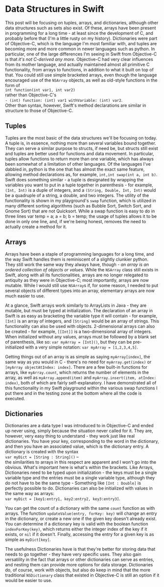 # Data Structures in Swift

This post will be focusing on tuples, arrays, and dictionaries, although other data 
structures such as sets also exist. Of these, arrays have been present in programming
for a long time - at least since the development of C, and probably before that (I'm a 
little rusty on my history). Dictionaries were part of Objective-C, which is the language
I'm most familiar with, and tuples are becoming more and more common in newer languages 
such as python. In particular, one of the large differences I'm seeing in Swift
from Objective-C is that *it's not C-derived any more*. Objective-C had very clear
influences from its mother language, and actually maintained almost all primitive C
functionality, from arrays to functions, in addition to what it built on top of that. You
could still use simple bracketed arrays, even though the language encouraged use of the
```NSArray``` objects, as well as old-style functions in the form of  
```int function(int var1, int var2)```  
rather than Objective-C's  
```- (int) function: (int) var1 withVariable: (int) var2```.  
Other than syntax, 
however, Swift's method declarations are similar in structure to those of Objective-C.  

## Tuples

Tuples are the most basic of the data structures we'll be focusing on today. A tuple is,
in essence, nothing more than several variables bound together. They can serve a similar
purpose to structs, if need be, but structs still exist and tuples are better used for
functions and data movement. In particular, tuples allow functions to return more than
one variable, which has always been somewhat of a limitation of other languages. Of the
languages I've dabbled in, python is the one that has almost the exact same feature,
allowing method declarations as, for example, ```int,int swap(int a, int b)```. 
Swift does something similar - a tuple is designated by wrapping the variables you want
to put in a tuple together in parenthesis - for example, ```(Int, Int)``` is a
duple of integers, and a ```(String, Double, Int, Int)``` would be a quadruple of
a string, a double, and two integers. The utility of the functionality is shown in my
playground's ```swap``` function, which is utilized in many different sorting 
algorithms (such as Bubble Sort, Switch Sort, and Gnome Sort) that are not Quicksort. 
While a swap function is easy to do in three lines
		var temp = a;
		a = b;
		b = temp;
the usage of tuples allows it to be done in only one line, and, if we're being honest,
removes the need to actually create a method for it.  

## Arrays

Arrays have been a staple of programming languages for a long time, and the way Swift
handles them is reminiscent of a slightly clunkier python. They still work the same way
they always have, though - *an array is an ordered collection of objects or values*. 
While the ```NSArray``` class still exists in Swift, along with all its functionalities, arrays
are no longer relegated to antiquity as they were in Objective-C; most importantly, 
arrays are now mutable. While I would still use ```NSArray```s if, for some reason,
I needed to put several objects of different types into an array, elementary arrays are
now much easier to use.   

At a glance, Swift arrays work similarly to ArrayLists in Java - they are mutable, but
must be typed at initialization. The declaration of an array in Swift is as easy as 
bracketing the variable type it will contain - for example, ```[Int]``` is an 
array of integers, and ```[String]``` would be an array of strings. This functionality
can also be used with objects. 2-dimensional arrays can also be created - for example,
```[[Int]]``` is a two-dimensional array of integers. When initialized without any
values, arrays must be followed by a blank set of parenthesis, like so:
```var myArray = [Int]()```, but they can be pre-initialized with a very simple
notation: ```var myArray = [1,2,3,4,5]```.   

Getting things out of an array is as simple as saying ```myArray[index]```, the
same way as you would in C - there's no need for ```myArray.get(index)``` or 
```[myArray objectAtIndex: index]```. There are a few built-in functions for arrays,
like ```myArray.count```, which returns the number of elements in the array, as well
as ```myArray.append(item)``` and ```myArray.insert(item, atIndex: index)```,
both of which are fairly self-explanatory. I have demonstrated all of this functionality
in my Swift playground within the various swap functions I put there and in the testing
zone at the bottom where all the code is executed.  

## Dictionaries

Dictionaries are a data type I was introduced to in Objective-C and ended up never using,
simply because the situation never called for it.
They are, however, very easy thing to understand - they work just like real dictionaries.
You have your key, corresponding to the word in the dictionary, and then you have an
associated value, which is the dictionary entry. A dictionary is created with the syntax  
```var myDict = [String : String]()``` –  
the similarities to arrays in this respect
are apparent and I won't go into the obvious. What's important here is what's within the
brackets. Like Arrays, Dictionaries need to be typed upon initialization - the keys must 
be a single variable type and the entries must be a single variable type, although they do
not have to be the same type - Something like ```[Int : Double]``` is perfectly 
possible to do. Dictionaries can also be initialized with values in the same way as arrays:  
```var myDict = [key1:entry1, key2:entry2, key3:entry3]```.  

You can get the count of a dictionary with the same ```count``` function as with arrays. The function
```updateValue(entry, forKey: key)``` will change an entry in the dictionary, or
create a new one if the given key doesn't already exist. You can determine if a dictionary
key is valid with the boolean function ```indexForKey(key)```, which returns either
the integer index of the key if it exists, or ```nil``` if it doesn't. Finally, 
accessing the entry for a given key is as simple as ```myDict[key]```.  

The usefulness Dictionaries have is that they're better for storing data that needs to go
together - they have very specific uses. They also gain versatility in the fact that 
arrays or other dictionaries can serve as entries, and nesting them can provide more options
for data storage. Dictionaries do, of course, work with objects, but also do keep in mind
that the more traditional ```NSDictionary``` class that existed in Objective-C is
still an option if it would be easier to use.  